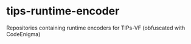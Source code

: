 # tips-runtime-encoder
Repositories containing runtime encoders for TIPs-VF (obfuscated with CodeEnigma)
